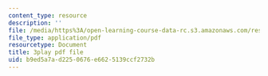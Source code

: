 ```yaml
---
content_type: resource
description: ''
file: /media/https%3A/open-learning-course-data-rc.s3.amazonaws.com/res-6-006-video-demonstrations-in-lasers-and-optics-spring-2008/b9ed5a7ad2250676e6625139ccf2732b_jFY3BVXYj_s.pdf
file_type: application/pdf
resourcetype: Document
title: 3play pdf file
uid: b9ed5a7a-d225-0676-e662-5139ccf2732b
---
```

